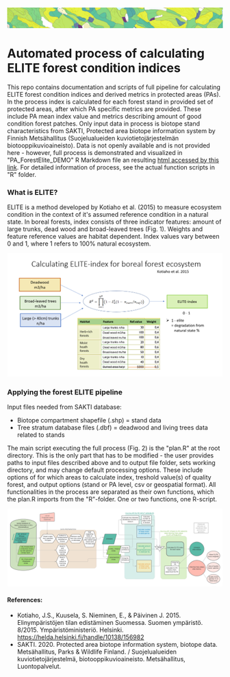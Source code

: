 ![elite_stand_stripe](https://github.com/PKullberg/EEA_and_BD/blob/master/figures/elitestripe3.PNG?raw=true)
# Automated process of calculating ELITE forest condition indices

This repo contains documentation and scripts of full pipeline for calculating ELITE forest condition indices and derived metrics in protected areas (PAs). In the process index is calculated for each forest stand in provided set of protected areas, after which PA specific metrics are provided. These include PA mean index value and metrics describing amount of good condition forest patches. Only input data in process is biotope stand characteristics from SAKTI, Protected area biotope information system by Finnish Metsähallitus (Suojelualueiden kuviotietojärjestelmän biotooppikuvioaineisto). Data is not openly available and is not provided here - however, full process is demonstrated and visualized in "PA_ForestElite_DEMO" R Markdown file an resulting [html accessed by this link](https://tyttijussila.github.io/portfolio/PA_ForestElite_DEMO.html). For detailed information of process, see the actual function scripts in "R" folder.  

### What is ELITE?

ELITE is a method developed by Kotiaho et al. (2015) to measure ecosystem condition in the context of it's assumed reference condition in a natural state. In boreal forests, index consists of three indicator features: amount of large trunks, dead wood and broad-leaved trees (Fig. 1). Weights and feature reference values are habitat dependent. Index values vary between 0 and 1, where 1 refers to 100% natural ecosystem.

![Calculating ELITE](https://github.com/PKullberg/EEA_and_BD/blob/master/figures/CalculatingELITE_english.PNG?raw=true)


### Applying the forest ELITE pipeline

Input files needed from SAKTI database:
- Biotope compartment shapefile (.shp) = stand data
- Tree stratum database files (.dbf) = deadwood and living trees data related to stands

The main script executing the full process (Fig. 2) is the "plan.R" at the root directory. This is the only part that has to be modified - the user provides paths to input files described above and to output file folder, sets working directory, and may change default processing options. These include options of for which areas to calculate index, treshold value(s) of quality forest, and output options (stand or PA level, csv or geospatial format). All functionalities in the process are separated as their own functions, which the plan.R imports from the "R"-folder. One or two functions, one R-script. 


![ELITE process flowchart](https://github.com/PKullberg/EEA_and_BD/blob/master/figures/ELITE_workflow2.4.png?raw=true)

#### References:
-  Kotiaho, J.S., Kuusela, S. Nieminen, E., & Päivinen J. 2015. Elinympäristöjen tilan edistäminen Suomessa. Suomen ympäristö. 8/2015. Ympäristöministeriö. Helsinki. https://helda.helsinki.fi/handle/10138/156982
- SAKTI. 2020. Protected area biotope information system, biotope data. Metsähallitus, Parks & Wildlife Finland. / Suojelualueiden kuviotietojärjestelmä, biotooppikuvioaineisto. Metsähallitus, Luontopalvelut.
